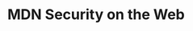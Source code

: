 ---
title: MDN Security on the Web
description: Websites contain several different types of information. Some of it is non-sensitive, for example the copy shown on the public pages. Some of it is sensitive, for example customer usernames, passwords, and banking information, or internal algorithms and private product information.
url: https://developer.mozilla.org/en-US/docs/Web/Security
image:
    # url: '/assets/images/cafe.png'
    # alt: 'Cafe'
tags: ['learn', 'web']
pubDate: 2024-02-08
draft: false
---